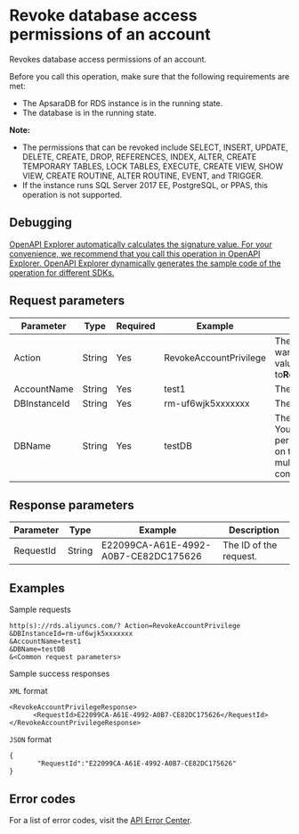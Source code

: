 # Revoke database access permissions of an account

Revokes database access permissions of an account.

Before you call this operation, make sure that the following requirements are met:

-   The ApsaraDB for RDS instance is in the running state.
-   The database is in the running state.

**Note:**

-   The permissions that can be revoked include SELECT, INSERT, UPDATE, DELETE, CREATE, DROP, REFERENCES, INDEX, ALTER, CREATE TEMPORARY TABLES, LOCK TABLES, EXECUTE, CREATE VIEW, SHOW VIEW, CREATE ROUTINE, ALTER ROUTINE, EVENT, and TRIGGER.
-   If the instance runs SQL Server 2017 EE, PostgreSQL, or PPAS, this operation is not supported.

## Debugging

[OpenAPI Explorer automatically calculates the signature value. For your convenience, we recommend that you call this operation in OpenAPI Explorer. OpenAPI Explorer dynamically generates the sample code of the operation for different SDKs.](https://api.aliyun.com/#product=Rds&api=RevokeAccountPrivilege&type=RPC&version=2014-08-15)

## Request parameters

|Parameter|Type|Required|Example|Description|
|---------|----|--------|-------|-----------|
|Action|String|Yes|RevokeAccountPrivilege|The operation that you want to perform. Set the value to**RevokeAccountPrivilege**. |
|AccountName|String|Yes|test1|The name of the account. |
|DBInstanceId|String|Yes|rm-uf6wjk5xxxxxxx|The ID of the instance. |
|DBName|String|Yes|testDB|The name of the database. You can revoke all permissions of the account on this database. Separate multiple databases with commas \(,\). |

## Response parameters

|Parameter|Type|Example|Description|
|---------|----|-------|-----------|
|RequestId|String|E22099CA-A61E-4992-A0B7-CE82DC175626|The ID of the request. |

## Examples

Sample requests

```
http(s)://rds.aliyuncs.com/? Action=RevokeAccountPrivilege
&DBInstanceId=rm-uf6wjk5xxxxxxx
&AccountName=test1
&DBName=testDB
&<Common request parameters>
```

Sample success responses

`XML` format

```
<RevokeAccountPrivilegeResponse>
	  <RequestId>E22099CA-A61E-4992-A0B7-CE82DC175626</RequestId>
</RevokeAccountPrivilegeResponse>
```

`JSON` format

```
{
       "RequestId":"E22099CA-A61E-4992-A0B7-CE82DC175626"
}
```

## Error codes

For a list of error codes, visit the [API Error Center](https://error-center.alibabacloud.com/status/product/Rds).

